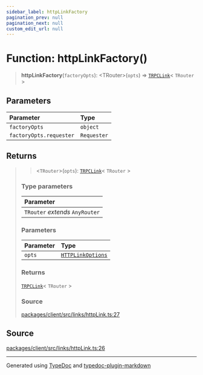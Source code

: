 ```yaml
---
sidebar_label: httpLinkFactory
pagination_prev: null
pagination_next: null
custom_edit_url: null
---
```


# Function: httpLinkFactory()

> **httpLinkFactory**(`factoryOpts`): \<TRouter\>(`opts`) => [`TRPCLink`](../04-Type%20Aliases/04-type-alias.TRPCLink.md)< `TRouter` \>

## Parameters

| Parameter               | Type        |
| :---------------------- | :---------- |
| `factoryOpts`           | `object`    |
| `factoryOpts.requester` | `Requester` |

## Returns

> > \<`TRouter`\>(`opts`): [`TRPCLink`](../04-Type%20Aliases/04-type-alias.TRPCLink.md)< `TRouter` \>
>
> ### Type parameters
>
> | Parameter                       |
> | :------------------------------ |
> | `TRouter` _extends_ `AnyRouter` |
>
> ### Parameters
>
> | Parameter | Type                                                                  |
> | :-------- | :-------------------------------------------------------------------- |
> | `opts`    | [`HTTPLinkOptions`](../03-Interfaces/03-interface.HTTPLinkOptions.md) |
>
> ### Returns
>
> [`TRPCLink`](../04-Type%20Aliases/04-type-alias.TRPCLink.md)< `TRouter` \>
>
> ### Source
>
> [packages/client/src/links/httpLink.ts:27](https://github.com/trpc/trpc/blob/caccce64/packages/client/src/links/httpLink.ts#L27)

## Source

[packages/client/src/links/httpLink.ts:26](https://github.com/trpc/trpc/blob/caccce64/packages/client/src/links/httpLink.ts#L26)

---

Generated using [TypeDoc](https://typedoc.org/) and [typedoc-plugin-markdown](https://www.npmjs.com/package/typedoc-plugin-markdown)
